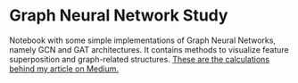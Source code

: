 # Graph Neural Network Study

Notebook with some simple implementations of Graph Neural Networks, namely GCN and GAT architectures. It contains methods to visualize feature superposition and graph-related structures. [These are the calculations behind my article on Medium.](https://medium.com/the-quantastic-journal/interpretability-of-graph-neural-networks-an-exploratory-study-of-nodes-features-and-attention-70799aec74dd)

